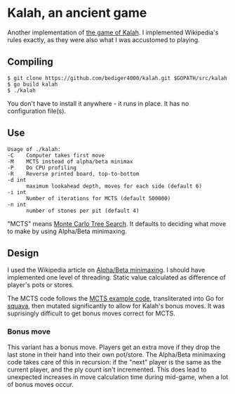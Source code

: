 # Kalah, an ancient game

Another implementation of [the game of Kalah](https://en.wikipedia.org/wiki/Kalah).
I implemented Wikipedia's rules exactly, as they were also what I was
accustomed to playing.

## Compiling

    $ git clone https://github.com/bediger4000/kalah.git $GOPATH/src/kalah
    $ go build kalah
    $ ./kalah

You don't have to install it anywhere - it runs in place.
It has no configuration file(s).

## Use


    Usage of ./kalah:
    -C    Computer takes first move
    -M    MCTS instead of alpha/beta minimax
    -P    Do CPU profiling
    -R    Reverse printed board, top-to-bottom
    -d int
          maximum lookahead depth, moves for each side (default 6)
    -i int
          Number of iterations for MCTS (default 500000)
    -n int
          number of stones per pit (default 4)


"MCTS" means [Monte Carlo Tree Search](http://mcts.ai/).
It defaults to deciding what move to make by using Alpha/Beta minimaxing.

## Design

I used the Wikipedia article on [Alpha/Beta minimaxing](https://en.wikipedia.org/wiki/Alpha%E2%80%93beta_pruning).
I should have implemented one level of threading.
Static value calculated as difference of player's pots or stores.

The MCTS code follows the [MCTS example code](http://mcts.ai/code/python.html),
transliterated into Go for [squava](https://github.com/bediger4000/squava),
then mutated significantly to allow for Kalah's bonus moves.
It was suprisingly difficult to get bonus moves correct for MCTS.

### Bonus move

This variant has a bonus move.
Players get an extra move if they drop the last stone in their
hand into their own pot/store.
The Alpha/Beta minimaxing code takes care of this in recursion:
if the "next" player is the same as the current player,
and the ply count isn't incremented.
This does lead to unexpected increases in move calculation time
during mid-game, when a lot of bonus moves occur.
